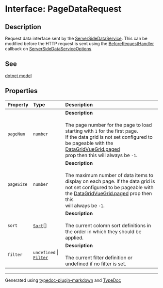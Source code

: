 # Interface: PageDataRequest

## Description

Request data interface sent by the [ServerSideDataService](../classes/ServerSideDataService.md). This can be modified before
the HTTP request is sent using the [BeforeRequestHandler](../type-aliases/BeforeRequestHandler.md) callback on [ServerSideDataServiceOptions](ServerSideDataServiceOptions.md).

## See

[dotnet model](https://github.com/nruffing/data-grid-vue-dotnet/blob/main/DataGridVueDotnet/PageDataRequest.cs)

## Properties

| Property | Type | Description |
| :------ | :------ | :------ |
| `pageNum` | `number` | **Description**<br /><br />The page number for the page to load starting with `1` for the first page.<br />If the data grid is not set configured to be pageable with the [DataGridVueGrid.paged](../DataGridVueGrid/README.md)<br />prop then this will always be `-1`. |
| `pageSize` | `number` | **Description**<br /><br />The maximum number of data items to display on each page. If the data grid is<br />not set configured to be pageable with the [DataGridVueGrid.paged](../DataGridVueGrid/README.md) prop then this<br />will always be `-1`. |
| `sort` | [`Sort`](Sort.md)[] | **Description**<br /><br />The current colomn sort definitions in the order in which they should be applied. |
| `filter` | `undefined` \| [`Filter`](Filter.md) | **Description**<br /><br />The current filter definition or undefined if no filter is set. |

***

Generated using [typedoc-plugin-markdown](https://www.npmjs.com/package/typedoc-plugin-markdown) and [TypeDoc](https://typedoc.org/)
